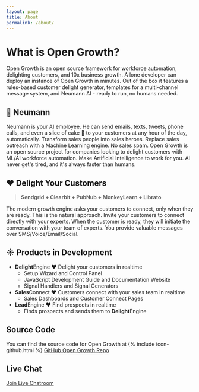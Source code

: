 ```yaml
---
layout: page
title: About
permalink: /about/
---
```


# What is Open Growth?

Open Growth is an open source framework for workforce automation, delighting customers, and 10x business growth. A lone developer can deploy an instance of Open Growth in minutes. Out of the box it features a rules-based customer delight generator, templates for a multi-channel message system, and Neumann AI - ready to run, no humans needed.

## 🤖 Neumann

Neumann is your AI employee. He can send emails, texts, tweets, phone calls, and even a slice of cake 🍰 to your customers at any hour of the day, automatically. Transform sales people into sales heroes. Replace sales outreach with a Machine Learning engine. No sales spam. Open Growth is an open source project for companies looking to delight customers with ML/AI workforce automation. Make Artificial Intelligence to work for you. AI never get's tired, and it's always faster than humans.

## ❤️  Delight Your Customers

> **Sendgrid + Clearbit + PubNub + MonkeyLearn + Librato**

The modern growth engine asks your customers to connect,
only when they are ready.
This is the natural approach.
Invite your customers to connect directly with your experts.
When the customer is ready,
they will initiate the conversation with your team of experts.
You provide valuable messages over SMS/Voice/Email/Social.

## ☀️  Products in Development

 - **Delight**Engine ❤️  Delight your customers in realtime
    - Setup Wizard and Control Panel
    - JavaScript Development Guide and Documentation Website
    - Signal Handlers and Signal Generators
 - **Sales**Connect ❤️  Customers connect with your sales team in realtime
    - Sales Dashboards and Customer Connect Pages
 - **Lead**Engine ❤️  Find prospects in realtime
    - Finds prospects and sends them to **Delight**Engine

## Source Code

You can find the source code for Open Growth at 
{% include icon-github.html %} [GitHub Open Growth Repo](https://github.com/pubnub/open-growth)

## Live Chat

[Join Live Chatroom](https://goo.gl/forms/FltKTMbS8aduTlcu1)